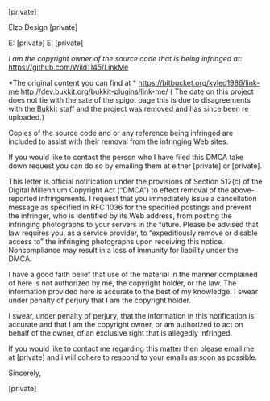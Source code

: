 [private]

Elzo Design
[private]

E: [private]
E: [private]

*I am the copyright owner of the source code that is being infringed at:*
https://github.com/Wild1145/LinkMe

*The original content you can find at *
https://bitbucket.org/kyled1986/link-me
http://dev.bukkit.org/bukkit-plugins/link-me/ ( The date on this project does not tie with the sate of the spigot page this is due to disagreements with the Bukkit staff and the project was removed and has since been re uploaded.)

Copies of the source code and or any reference being infringed are included to assist with their removal from the infringing Web sites.

If you would like to contact the person who I have filed this DMCA take down request you can do so by emailing them at either [private] or [private].

This letter is official notification under the provisions of Section 512(c) of the Digital Millennium Copyright Act (“DMCA”) to effect removal of the above-reported infringements. I request that you immediately issue a cancellation message as specified in RFC 1036 for the specified postings and prevent the infringer, who is identified by its Web address, from posting the infringing photographs to your servers in the future. Please be advised that law requires you, as a service provider, to “expeditiously remove or disable access to” the infringing photographs upon receiving this notice. Noncompliance may result in a loss of immunity for liability under the DMCA.

I have a good faith belief that use of the material in the manner complained of here is not authorized by me, the copyright holder, or the law. The information provided here is accurate to the best of my knowledge. I swear under penalty of perjury that I am the copyright holder.

I swear, under penalty of perjury, that the information in this notification is accurate and that I am the copyright owner, or am authorized to act on behalf of the owner, of an exclusive right that is allegedly infringed.

If you would like to contact me regarding this matter then please email me at [private] and i will cohere to respond to your emails as soon as possible.

Sincerely,

[private]
